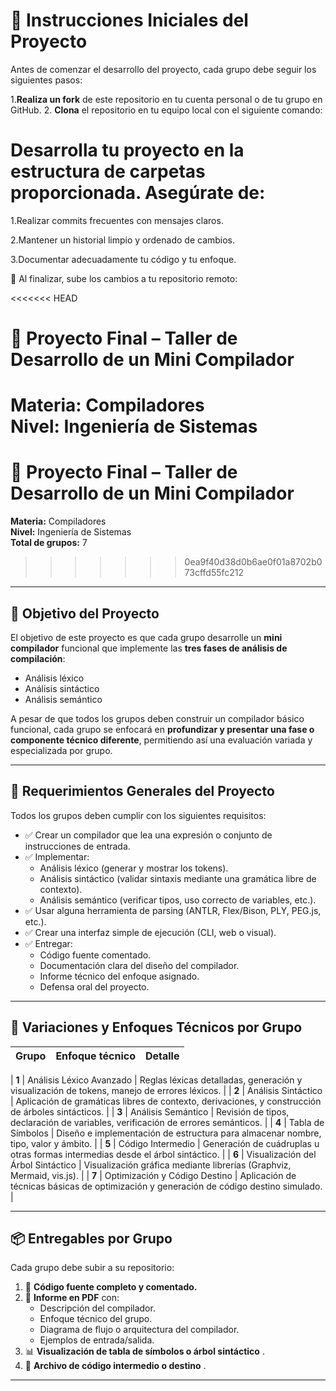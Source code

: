 # 🚀 Instrucciones Iniciales del Proyecto

Antes de comenzar el desarrollo del proyecto, cada grupo debe seguir los siguientes pasos:

1.**Realiza un fork** de este repositorio en tu cuenta personal o de tu grupo en GitHub. 
2. **Clona** el repositorio en tu equipo local con el siguiente comando:

# Desarrolla tu proyecto en la estructura de carpetas proporcionada. Asegúrate de:

1.Realizar commits frecuentes con mensajes claros.

2.Mantener un historial limpio y ordenado de cambios.

3.Documentar adecuadamente tu código y tu enfoque.

🔁 Al finalizar, sube los cambios a tu repositorio remoto:

<<<<<<< HEAD
# 🧩 Proyecto Final – Taller de Desarrollo de un Mini Compilador

**Materia:** Compiladores  
**Nivel:** Ingeniería de Sistemas
=======

# 🧩 Proyecto Final – Taller de Desarrollo de un Mini Compilador

**Materia:** Compiladores  
**Nivel:** Ingeniería de Sistemas  
**Total de grupos:** 7
>>>>>>> 0ea9f40d38d0b6ae0f01a8702b073cffd55fc212

---

## 🎯 Objetivo del Proyecto

El objetivo de este proyecto es que cada grupo desarrolle un **mini compilador** funcional que implemente las **tres fases de análisis de compilación**:

- Análisis léxico
- Análisis sintáctico
- Análisis semántico

A pesar de que todos los grupos deben construir un compilador básico funcional, cada grupo se enfocará en **profundizar y presentar una fase o componente técnico diferente**, permitiendo así una evaluación variada y especializada por grupo.

---

## 🧾 Requerimientos Generales del Proyecto

Todos los grupos deben cumplir con los siguientes requisitos:

- ✅ Crear un compilador que lea una expresión o conjunto de instrucciones de entrada.
- ✅ Implementar:
  - Análisis léxico (generar y mostrar los tokens).
  - Análisis sintáctico (validar sintaxis mediante una gramática libre de contexto).
  - Análisis semántico (verificar tipos, uso correcto de variables, etc.).
- ✅ Usar alguna herramienta de parsing (ANTLR, Flex/Bison, PLY, PEG.js, etc.).
- ✅ Crear una interfaz simple de ejecución (CLI, web o visual).
- ✅ Entregar:
  - Código fuente comentado.
  - Documentación clara del diseño del compilador.
  - Informe técnico del enfoque asignado.
  - Defensa oral del proyecto.

---

## 🔀 Variaciones y Enfoques Técnicos por Grupo

| Grupo | Enfoque técnico | Detalle |
| ----- | --------------- | ------- |

| **1** | Análisis Léxico Avanzado | Reglas léxicas detalladas, generación y visualización de tokens, manejo de errores léxicos. |
| **2** | Análisis Sintáctico | Aplicación de gramáticas libres de contexto, derivaciones, y construcción de árboles sintácticos. |
| **3** | Análisis Semántico | Revisión de tipos, declaración de variables, verificación de errores semánticos. |
| **4** | Tabla de Símbolos | Diseño e implementación de estructura para almacenar nombre, tipo, valor y ámbito. |
| **5** | Código Intermedio | Generación de cuádruplas u otras formas intermedias desde el árbol sintáctico. |
| **6** | Visualización del Árbol Sintáctico | Visualización gráfica mediante librerías (Graphviz, Mermaid, vis.js). |
| **7** | Optimización y Código Destino | Aplicación de técnicas básicas de optimización y generación de código destino simulado. | 

---

## 📦 Entregables por Grupo

Cada grupo debe subir a su repositorio:

1. 📁 **Código fuente completo y comentado.**
2. 📄 **Informe en PDF** con:
   - Descripción del compilador.
   - Enfoque técnico del grupo.
   - Diagrama de flujo o arquitectura del compilador.
   - Ejemplos de entrada/salida.
3. 📊 **Visualización de tabla de símbolos o árbol sintáctico** .
4. 🧾 **Archivo de código intermedio o destino** .

---
